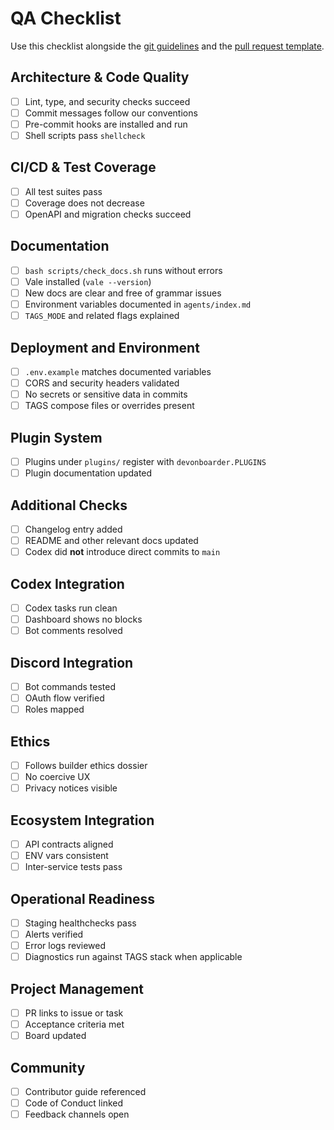 # QA Checklist

Use this checklist alongside the [git guidelines](git-guidelines.md) and the [pull request template](../.github/pull_request_template.md).

## Architecture & Code Quality
- [ ] Lint, type, and security checks succeed
- [ ] Commit messages follow our conventions
- [ ] Pre-commit hooks are installed and run
- [ ] Shell scripts pass `shellcheck`

## CI/CD & Test Coverage
- [ ] All test suites pass
- [ ] Coverage does not decrease
- [ ] OpenAPI and migration checks succeed

## Documentation
- [ ] `bash scripts/check_docs.sh` runs without errors
- [ ] Vale installed (`vale --version`)
- [ ] New docs are clear and free of grammar issues
- [ ] Environment variables documented in `agents/index.md`
- [ ] `TAGS_MODE` and related flags explained

## Deployment and Environment
- [ ] `.env.example` matches documented variables
- [ ] CORS and security headers validated
- [ ] No secrets or sensitive data in commits
- [ ] TAGS compose files or overrides present

## Plugin System
- [ ] Plugins under `plugins/` register with `devonboarder.PLUGINS`
- [ ] Plugin documentation updated

## Additional Checks
- [ ] Changelog entry added
- [ ] README and other relevant docs updated
- [ ] Codex did **not** introduce direct commits to `main`

## Codex Integration
- [ ] Codex tasks run clean
- [ ] Dashboard shows no blocks
- [ ] Bot comments resolved

## Discord Integration
- [ ] Bot commands tested
- [ ] OAuth flow verified
- [ ] Roles mapped

## Ethics
- [ ] Follows builder ethics dossier
- [ ] No coercive UX
- [ ] Privacy notices visible

## Ecosystem Integration
- [ ] API contracts aligned
- [ ] ENV vars consistent
- [ ] Inter-service tests pass

## Operational Readiness
- [ ] Staging healthchecks pass
- [ ] Alerts verified
- [ ] Error logs reviewed
- [ ] Diagnostics run against TAGS stack when applicable

## Project Management
- [ ] PR links to issue or task
- [ ] Acceptance criteria met
- [ ] Board updated

## Community
- [ ] Contributor guide referenced
- [ ] Code of Conduct linked
- [ ] Feedback channels open
